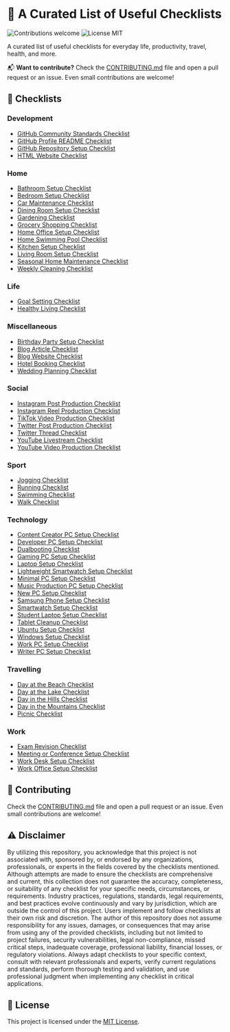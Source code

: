 # 🔨 A Curated List of Useful Checklists

<p>
  <img alt="Contributions welcome" src="https://img.shields.io/badge/Contributions-welcome-green">
  <img alt="License MIT" src="https://img.shields.io/badge/License-MIT-orange">
</p>

A curated list of useful checklists for everyday life, productivity, travel, health, and more.

📬 **Want to contribute?** Check the [CONTRIBUTING.md](CONTRIBUTING.md) file and open a pull request or an issue. Even small contributions are welcome!

## 🔨 Checklists

### Development

- [GitHub Community Standards Checklist](useful-checklists/Development/GitHub_Community_Standards_Checklist.md)
- [GitHub Profile README Checklist](useful-checklists/Development/GitHub_Profile_README_Checklist.md)
- [GitHub Repository Setup Checklist](useful-checklists/Development/GitHub_Repository_Setup_Checklist.md)
- [HTML Website Checklist](useful-checklists/Development/HTML_Website_Checklist.md)

### Home

- [Bathroom Setup Checklist](useful-checklists/Home/Bathroom_Setup_Checklist.md)
- [Bedroom Setup Checklist](useful-checklists/Home/Bedroom_Setup_Checklist.md)
- [Car Maintenance Checklist](useful-checklists/Home/Car_Maintenance_Checklist.md)
- [Dining Room Setup Checklist](useful-checklists/Home/Dining_Room_Setup_Checklist.md)
- [Gardening Checklist](useful-checklists/Home/Gardening_Checklist.md)
- [Grocery Shopping Checklist](useful-checklists/Home/Grocery_Shopping_Checklist.md)
- [Home Office Setup Checklist](useful-checklists/Home/Home_Office_Setup_Checklist.md)
- [Home Swimming Pool Checklist](useful-checklists/Home/Home_Swimming_Pool_Checklist.md)
- [Kitchen Setup Checklist](useful-checklists/Home/Kitchen_Setup_Checklist.md)
- [Living Room Setup Checklist](useful-checklists/Home/Living_Room_Setup_Checklist.md)
- [Seasonal Home Maintenance Checklist](useful-checklists/Home/Seasonal_Home_Maintenance_Checklist.md)
- [Weekly Cleaning Checklist](useful-checklists/Home/Weekly_Cleaning_Checklist.md)

### Life

- [Goal Setting Checklist](useful-checklists/Life/Goal_Setting_Checklist.md)
- [Healthy Living Checklist](useful-checklists/Life/Healthy_Living_Checklist.md)

### Miscellaneous

- [Birthday Party Setup Checklist](useful-checklists/Miscellaneous/Birthday_Party_Setup_Checklist.md)
- [Blog Article Checklist](useful-checklists/Miscellaneous/Blog_Article_Checklist.md)
- [Blog Website Checklist](useful-checklists/Miscellaneous/Blog_Website_Checklist.md)
- [Hotel Booking Checklist](useful-checklists/Miscellaneous/Hotel_Booking_Checklist.md)
- [Wedding Planning Checklist](useful-checklists/Miscellaneous/Wedding_Planning_Checklist.md)

### Social

- [Instagram Post Production Checklist](useful-checklists/Social/Instagram_Post_Production_Checklist.md)
- [Instagram Reel Production Checklist](useful-checklists/Social/Instagram_Reel_Production_Checklist.md)
- [TikTok Video Production Checklist](useful-checklists/Social/TikTok_Video_Production_Checklist.md)
- [Twitter Post Production Checklist](useful-checklists/Social/Twitter_Post_Production_Checklist.md)
- [Twitter Thread Checklist](useful-checklists/Social/Twitter_Thread_Checklist.md)
- [YouTube Livestream Checklist](useful-checklists/Social/YouTube_Livestream_Checklist.md)
- [YouTube Video Production Checklist](useful-checklists/Social/YouTube_Video_Production_Checklist.md)

### Sport

- [Jogging Checklist](useful-checklists/Sport/Jogging_Checklist.md)
- [Running Checklist](useful-checklists/Sport/Running_Checklist.md)
- [Swimming Checklist](useful-checklists/Sport/Swimming_Checklist.md)
- [Walk Checklist](useful-checklists/Sport/Walk_Checklist.md)

### Technology

- [Content Creator PC Setup Checklist](useful-checklists/Technology/Content_Creator_PC_Setup_Checklist.md)
- [Developer PC Setup Checklist](useful-checklists/Technology/Developer_PC_Setup_Checklist.md)
- [Dualbooting Checklist](useful-checklists/Technology/Dualbooting_Checklist.md)
- [Gaming PC Setup Checklist](useful-checklists/Technology/Gaming_PC_Setup_Checklist.md)
- [Laptop Setup Checklist](useful-checklists/Technology/Laptop_Setup_Checklist.md)
- [Lightweight Smartwatch Setup Checklist](useful-checklists/Technology/Lightweight_Smartwatch_Setup_Checklist.md)
- [Minimal PC Setup Checklist](useful-checklists/Technology/Minimal_PC_Setup_Checklist.md)
- [Music Production PC Setup Checklist](useful-checklists/Technology/Music_Production_PC_Setup_Checklist.md)
- [New PC Setup Checklist](useful-checklists/Technology/New_PC_Setup_Checklist.md)
- [Samsung Phone Setup Checklist](useful-checklists/Technology/Samsung_Phone_Setup_Checklist.md)
- [Smartwatch Setup Checklist](useful-checklists/Technology/Smartwatch_Setup_Checklist.md)
- [Student Laptop Setup Checklist](useful-checklists/Technology/Student_Laptop_Setup_Checklist.md)
- [Tablet Cleanup Checklist](useful-checklists/Technology/Tablet_Cleanup_Checklist.md)
- [Ubuntu Setup Checklist](useful-checklists/Technology/Ubuntu_Setup_Checklist.md)
- [Windows Setup Checklist](useful-checklists/Technology/Windows_Setup_Checklist.md)
- [Work PC Setup Checklist](useful-checklists/Technology/Work_PC_Setup_Checklist.md)
- [Writer PC Setup Checklist](useful-checklists/Technology/Writer_PC_Setup_Checklist.md)

### Travelling

- [Day at the Beach Checklist](useful-checklists/Travelling/Day_at_the_Beach_Checklist.md)
- [Day at the Lake Checklist](useful-checklists/Travelling/Day_at_the_Lake_Checklist.md)
- [Day in the Hills Checklist](useful-checklists/Travelling/Day_in_the_Hills_Checklist.md)
- [Day in the Mountains Checklist](useful-checklists/Travelling/Day_in_the_Mountains_Checklist.md)
- [Picnic Checklist](useful-checklists/Travelling/Picnic_Checklist.md)

### Work

- [Exam Revision Checklist](useful-checklists/Work/Exam_Revision_Checklist.md)
- [Meeting or Conference Setup Checklist](useful-checklists/Work/Meeting_or_Conference_Setup_Checklist.md)
- [Work Desk Setup Checklist](useful-checklists/Work/Work_Desk_Setup_Checklist.md)
- [Work Office Setup Checklist](useful-checklists/Work/Work_Office_Setup_Checklist.md)

## 🙏 Contributing

Check the [CONTRIBUTING.md](CONTRIBUTING.md) file and open a pull request or an issue. Even small contributions are welcome!

## ⚠️ Disclaimer

By utilizing this repository, you acknowledge that this project is not associated with, sponsored by, or endorsed by any organizations, professionals, or experts in the fields covered by the checklists mentioned. Although attempts are made to ensure the checklists are comprehensive and current, this collection does not guarantee the accuracy, completeness, or suitability of any checklist for your specific needs, circumstances, or requirements. Industry practices, regulations, standards, legal requirements, and best practices evolve continuously and vary by jurisdiction, which are outside the control of this project. Users implement and follow checklists at their own risk and discretion. The author of this repository does not assume responsibility for any issues, damages, or consequences that may arise from using any of the provided checklists, including but not limited to project failures, security vulnerabilities, legal non-compliance, missed critical steps, inadequate coverage, professional liability, financial losses, or regulatory violations. Always adapt checklists to your specific context, consult with relevant professionals and experts, verify current regulations and standards, perform thorough testing and validation, and use professional judgment when implementing any checklist in critical applications.

## 🎫 License

This project is licensed under the [MIT License](LICENSE.md).
